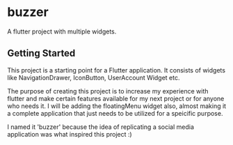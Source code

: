 # buzzer

A flutter project with multiple widgets.

## Getting Started

This project is a starting point for a Flutter application.
It consists of widgets like NavigationDrawer, IconButton, UserAccount Widget etc.

The purpose of creating this project is to increase my experience with flutter and make certain features available for my next project or for anyone who needs it.
I will be adding the floatingMenu widget also, almost making it a complete application that just needs to be utilized for a speicific purpose.

I named it 'buzzer' because the idea of replicating a social media application was what inspired this project :)
